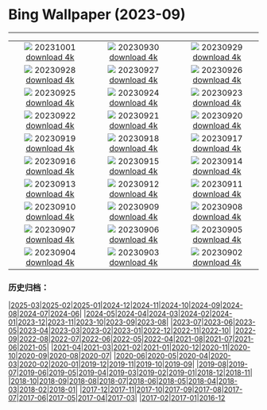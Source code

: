 # Bing Wallpaper (2023-09)
**************
| | | |
| :----: | :----: | :----: |
| ![](https://www.bing.com/th?id=OHR.LakeBledSunrise_JA-JP6531539874_1920x1080.jpg) 20231001 [download 4k](https://www.bing.com/th?id=OHR.LakeBledSunrise_JA-JP6531539874_UHD.jpg) | ![](https://www.bing.com/th?id=OHR.ShenandoahFoliage_JA-JP6899643261_1920x1080.jpg) 20230930 [download 4k](https://www.bing.com/th?id=OHR.ShenandoahFoliage_JA-JP6899643261_UHD.jpg) | ![](https://www.bing.com/th?id=OHR.HarvestMoon2023_JA-JP6232701669_1920x1080.jpg) 20230929 [download 4k](https://www.bing.com/th?id=OHR.HarvestMoon2023_JA-JP6232701669_UHD.jpg) |
| ![](https://www.bing.com/th?id=OHR.MaritimeDay_JA-JP6354094674_1920x1080.jpg) 20230928 [download 4k](https://www.bing.com/th?id=OHR.MaritimeDay_JA-JP6354094674_UHD.jpg) | ![](https://www.bing.com/th?id=OHR.CapriKrupp_JA-JP5333872542_1920x1080.jpg) 20230927 [download 4k](https://www.bing.com/th?id=OHR.CapriKrupp_JA-JP5333872542_UHD.jpg) | ![](https://www.bing.com/th?id=OHR.VeniceSkatePark_JA-JP4662081868_1920x1080.jpg) 20230926 [download 4k](https://www.bing.com/th?id=OHR.VeniceSkatePark_JA-JP4662081868_UHD.jpg) |
| ![](https://www.bing.com/th?id=OHR.GlacierBayOtter_JA-JP4374732070_1920x1080.jpg) 20230925 [download 4k](https://www.bing.com/th?id=OHR.GlacierBayOtter_JA-JP4374732070_UHD.jpg) | ![](https://www.bing.com/th?id=OHR.FraserRiverBC_JA-JP3101600777_1920x1080.jpg) 20230924 [download 4k](https://www.bing.com/th?id=OHR.FraserRiverBC_JA-JP3101600777_UHD.jpg) | ![](https://www.bing.com/th?id=OHR.Qiufen2023_JA-JP6160561062_1920x1080.jpg) 20230923 [download 4k](https://www.bing.com/th?id=OHR.Qiufen2023_JA-JP6160561062_UHD.jpg) |
| ![](https://www.bing.com/th?id=OHR.ShamwariRhino_JA-JP0625327477_1920x1080.jpg) 20230922 [download 4k](https://www.bing.com/th?id=OHR.ShamwariRhino_JA-JP0625327477_UHD.jpg) | ![](https://www.bing.com/th?id=OHR.NobelNorway_JA-JP2271090168_1920x1080.jpg) 20230921 [download 4k](https://www.bing.com/th?id=OHR.NobelNorway_JA-JP2271090168_UHD.jpg) | ![](https://www.bing.com/th?id=OHR.ArkadiaPark_JA-JP2000756191_1920x1080.jpg) 20230920 [download 4k](https://www.bing.com/th?id=OHR.ArkadiaPark_JA-JP2000756191_UHD.jpg) |
| ![](https://www.bing.com/th?id=OHR.OktoberfestWorkers_JA-JP1759437579_1920x1080.jpg) 20230919 [download 4k](https://www.bing.com/th?id=OHR.OktoberfestWorkers_JA-JP1759437579_UHD.jpg) | ![](https://www.bing.com/th?id=OHR.AgedDay2023_JA-JP1020086931_1920x1080.jpg) 20230918 [download 4k](https://www.bing.com/th?id=OHR.AgedDay2023_JA-JP1020086931_UHD.jpg) | ![](https://www.bing.com/th?id=OHR.CubanTody_JA-JP0587764266_1920x1080.jpg) 20230917 [download 4k](https://www.bing.com/th?id=OHR.CubanTody_JA-JP0587764266_UHD.jpg) |
| ![](https://www.bing.com/th?id=OHR.SplugenPass_JA-JP0320283828_1920x1080.jpg) 20230916 [download 4k](https://www.bing.com/th?id=OHR.SplugenPass_JA-JP0320283828_UHD.jpg) | ![](https://www.bing.com/th?id=OHR.Antilles_JA-JP0033254185_1920x1080.jpg) 20230915 [download 4k](https://www.bing.com/th?id=OHR.Antilles_JA-JP0033254185_UHD.jpg) | ![](https://www.bing.com/th?id=OHR.MongoliaHorses_JA-JP9826935839_1920x1080.jpg) 20230914 [download 4k](https://www.bing.com/th?id=OHR.MongoliaHorses_JA-JP9826935839_UHD.jpg) |
| ![](https://www.bing.com/th?id=OHR.HemakutaHill_JA-JP9592522804_1920x1080.jpg) 20230913 [download 4k](https://www.bing.com/th?id=OHR.HemakutaHill_JA-JP9592522804_UHD.jpg) | ![](https://www.bing.com/th?id=OHR.NorthSeaStairs_JA-JP9369020397_1920x1080.jpg) 20230912 [download 4k](https://www.bing.com/th?id=OHR.NorthSeaStairs_JA-JP9369020397_UHD.jpg) | ![](https://www.bing.com/th?id=OHR.AyutthayaTemple_JA-JP9148081636_1920x1080.jpg) 20230911 [download 4k](https://www.bing.com/th?id=OHR.AyutthayaTemple_JA-JP9148081636_UHD.jpg) |
| ![](https://www.bing.com/th?id=OHR.WalrusSvalbard_JA-JP8892338730_1920x1080.jpg) 20230910 [download 4k](https://www.bing.com/th?id=OHR.WalrusSvalbard_JA-JP8892338730_UHD.jpg) | ![](https://www.bing.com/th?id=OHR.DoubleNinth2023_JA-JP8635175549_1920x1080.jpg) 20230909 [download 4k](https://www.bing.com/th?id=OHR.DoubleNinth2023_JA-JP8635175549_UHD.jpg) | ![](https://www.bing.com/th?id=OHR.BathCircus_JA-JP8331862616_1920x1080.jpg) 20230908 [download 4k](https://www.bing.com/th?id=OHR.BathCircus_JA-JP8331862616_UHD.jpg) |
| ![](https://www.bing.com/th?id=OHR.CamelsAbove_JA-JP0843147206_1920x1080.jpg) 20230907 [download 4k](https://www.bing.com/th?id=OHR.CamelsAbove_JA-JP0843147206_UHD.jpg) | ![](https://www.bing.com/th?id=OHR.CreteHarbor_JA-JP0584096203_1920x1080.jpg) 20230906 [download 4k](https://www.bing.com/th?id=OHR.CreteHarbor_JA-JP0584096203_UHD.jpg) | ![](https://www.bing.com/th?id=OHR.MountSegla_JA-JP0339074008_1920x1080.jpg) 20230905 [download 4k](https://www.bing.com/th?id=OHR.MountSegla_JA-JP0339074008_UHD.jpg) |
| ![](https://www.bing.com/th?id=OHR.PassauSunsetJune_JA-JP0027528373_1920x1080.jpg) 20230904 [download 4k](https://www.bing.com/th?id=OHR.PassauSunsetJune_JA-JP0027528373_UHD.jpg) | ![](https://www.bing.com/th?id=OHR.ManhattanAerial_JA-JP9680462311_1920x1080.jpg) 20230903 [download 4k](https://www.bing.com/th?id=OHR.ManhattanAerial_JA-JP9680462311_UHD.jpg) | ![](https://www.bing.com/th?id=OHR.TinyHummer_JA-JP9296717974_1920x1080.jpg) 20230902 [download 4k](https://www.bing.com/th?id=OHR.TinyHummer_JA-JP9296717974_UHD.jpg) |

### 历史归档：

|[2025-03](2025-03/2025-03.md)|[2025-02](2025-02/2025-02.md)|[2025-01](2025-01/2025-01.md)|[2024-12](2024-12/2024-12.md)|[2024-11](2024-11/2024-11.md)|[2024-10](2024-10/2024-10.md)|[2024-09](2024-09/2024-09.md)|[2024-08](2024-08/2024-08.md)|[2024-07](2024-07/2024-07.md)|[2024-06](2024-06/2024-06.md)|
|[2024-05](2024-05/2024-05.md)|[2024-04](2024-04/2024-04.md)|[2024-03](2024-03/2024-03.md)|[2024-02](2024-02/2024-02.md)|[2024-01](2024-01/2024-01.md)|[2023-12](2023-12/2023-12.md)|[2023-11](2023-11/2023-11.md)|[2023-10](2023-10/2023-10.md)|[2023-09](2023-09/2023-09.md)|[2023-08](2023-08/2023-08.md)|
|[2023-07](2023-07/2023-07.md)|[2023-06](2023-06/2023-06.md)|[2023-05](2023-05/2023-05.md)|[2023-04](2023-04/2023-04.md)|[2023-03](2023-03/2023-03.md)|[2023-02](2023-02/2023-02.md)|[2023-01](2023-01/2023-01.md)|[2022-12](2022-12/2022-12.md)|[2022-11](2022-11/2022-11.md)|[2022-10](2022-10/2022-10.md)|
|[2022-09](2022-09/2022-09.md)|[2022-08](2022-08/2022-08.md)|[2022-07](2022-07/2022-07.md)|[2022-06](2022-06/2022-06.md)|[2022-05](2022-05/2022-05.md)|[2022-04](2022-04/2022-04.md)|[2021-08](2021-08/2021-08.md)|[2021-07](2021-07/2021-07.md)|[2021-06](2021-06/2021-06.md)|[2021-05](2021-05/2021-05.md)|
|[2021-04](2021-04/2021-04.md)|[2021-03](2021-03/2021-03.md)|[2021-02](2021-02/2021-02.md)|[2021-01](2021-01/2021-01.md)|[2020-12](2020-12/2020-12.md)|[2020-11](2020-11/2020-11.md)|[2020-10](2020-10/2020-10.md)|[2020-09](2020-09/2020-09.md)|[2020-08](2020-08/2020-08.md)|[2020-07](2020-07/2020-07.md)|
|[2020-06](2020-06/2020-06.md)|[2020-05](2020-05/2020-05.md)|[2020-04](2020-04/2020-04.md)|[2020-03](2020-03/2020-03.md)|[2020-02](2020-02/2020-02.md)|[2020-01](2020-01/2020-01.md)|[2019-12](2019-12/2019-12.md)|[2019-11](2019-11/2019-11.md)|[2019-10](2019-10/2019-10.md)|[2019-09](2019-09/2019-09.md)|
|[2019-08](2019-08/2019-08.md)|[2019-07](2019-07/2019-07.md)|[2019-06](2019-06/2019-06.md)|[2019-05](2019-05/2019-05.md)|[2019-04](2019-04/2019-04.md)|[2019-03](2019-03/2019-03.md)|[2019-02](2019-02/2019-02.md)|[2019-01](2019-01/2019-01.md)|[2018-12](2018-12/2018-12.md)|[2018-11](2018-11/2018-11.md)|
|[2018-10](2018-10/2018-10.md)|[2018-09](2018-09/2018-09.md)|[2018-08](2018-08/2018-08.md)|[2018-07](2018-07/2018-07.md)|[2018-06](2018-06/2018-06.md)|[2018-05](2018-05/2018-05.md)|[2018-04](2018-04/2018-04.md)|[2018-03](2018-03/2018-03.md)|[2018-02](2018-02/2018-02.md)|[2018-01](2018-01/2018-01.md)|
|[2017-12](2017-12/2017-12.md)|[2017-11](2017-11/2017-11.md)|[2017-10](2017-10/2017-10.md)|[2017-09](2017-09/2017-09.md)|[2017-08](2017-08/2017-08.md)|[2017-07](2017-07/2017-07.md)|[2017-06](2017-06/2017-06.md)|[2017-05](2017-05/2017-05.md)|[2017-04](2017-04/2017-04.md)|[2017-03](2017-03/2017-03.md)|
|[2017-02](2017-02/2017-02.md)|[2017-01](2017-01/2017-01.md)|[2016-12](2016-12/2016-12.md)